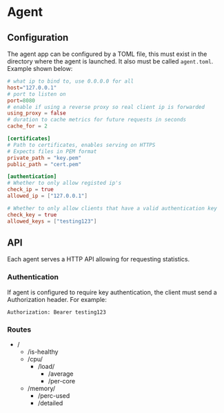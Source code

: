 # Agent
## Configuration
The agent app can be configured by a TOML file, this must exist in the directory where the agent is launched. It also must be called `agent.toml`. Example shown below:

```toml
# what ip to bind to, use 0.0.0.0 for all
host="127.0.0.1"
# port to listen on
port=8080
# enable if using a reverse proxy so real client ip is forwarded
using_proxy = false
# duration to cache metrics for future requests in seconds
cache_for = 2

[certificates]
# Path to certificates, enables serving on HTTPS
# Expects files in PEM format
private_path = "key.pem"
public_path = "cert.pem"

[authentication]
# Whether to only allow registed ip's
check_ip = true
allowed_ip = ["127.0.0.1"]

# Whether to only allow clients that have a valid authentication key
check_key = true
allowed_keys = ["testing123"]
```

## API
Each agent serves a HTTP API allowing for requesting statistics.

### Authentication
If agent is configured to require key authentication, the client must send a Authorization header. For example:

```
Authorization: Bearer testing123
```

### Routes

- /
  - /is-healthy
  - /cpu/
    - /load/
      - /average
      - /per-core
  - /memory/
    - /perc-used
    - /detailed

